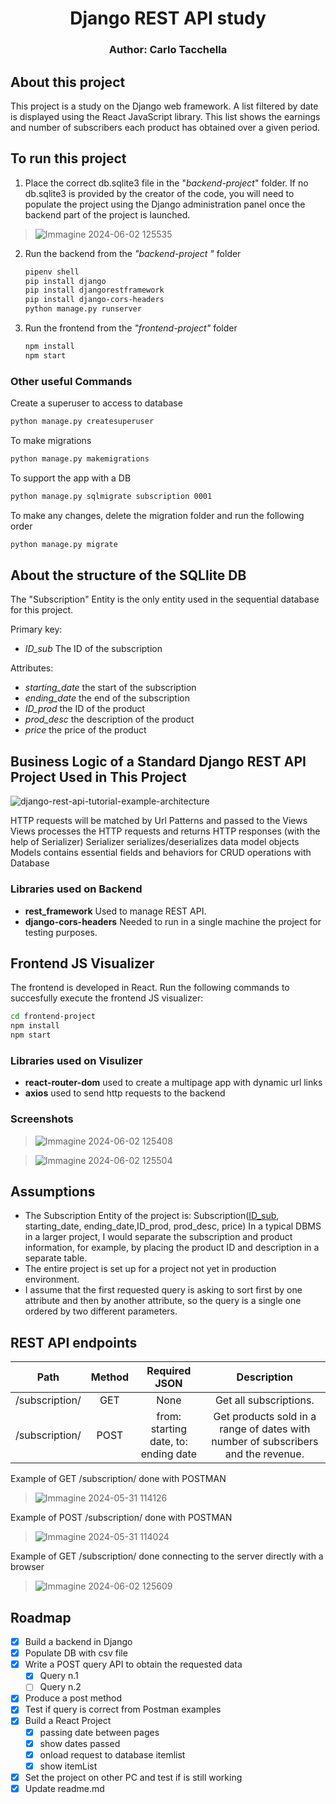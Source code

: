 
<div align="center">
<h1> Django REST API study</h1>
<h3> Author: Carlo Tacchella</h3>
</div>

## About this project

This project is a study on the Django web framework. A list filtered by date is displayed using the React JavaScript library. This list shows the earnings and number of subscribers each product has obtained over a given period.

## To run this project

1. Place the correct db.sqlite3 file in the "<i>backend-project</i>" folder. If no db.sqlite3 is provided by the creator of the code, you will need to populate the project using the Django administration panel once the backend part of the project is launched.

>![Immagine 2024-06-02 125535](https://github.com/taccarlo/django-study/assets/3799322/8628947b-c500-4884-9ade-e582daeaab93)

2. Run the backend from the <i>"backend-project "</i> folder

   ```sh
   pipenv shell
   pip install django
   pip install djangorestframework
   pip install django-cors-headers
   python manage.py runserver
   ```

3. Run the frontend from the <i>"frontend-project"</i> folder

   ```sh
   npm install
   npm start
   ```

### Other useful Commands

Create a superuser to access to database

  ```sh
python manage.py createsuperuser
  ```

To make migrations

  ```sh
  python manage.py makemigrations
  ```

To support the app with a DB

  ```sh
python manage.py sqlmigrate subscription 0001 
  ```

To make any changes, delete the migration folder and run the following order

  ```sh
python manage.py migrate
  ```

## About the structure of the SQLlite DB

The "Subscription" Entity is the only entity used in the sequential database for this project.

Primary key:

- *ID_sub* The ID of the subscription

Attributes:

- *starting_date* the start of the subscription
- *ending_date* the end of the subscription
- *ID_prod* the ID of the product
- *prod_desc* the description of the product
- *price* the price of the product

## Business Logic of a Standard Django REST API Project Used in This Project

![django-rest-api-tutorial-example-architecture](https://github.com/taccarlo/django-study/assets/3799322/83418067-9d62-40b0-821b-7c8aa497e4e2)

HTTP requests will be matched by Url Patterns and passed to the Views
Views processes the HTTP requests and returns HTTP responses (with the help of Serializer)
Serializer serializes/deserializes data model objects
Models contains essential fields and behaviors for CRUD operations with Database

### Libraries used on Backend

- <b>rest_framework</b> Used to manage REST API.
- <b>django-cors-headers</b> Needed to run in a single machine the project for testing purposes.

## Frontend JS Visualizer

The frontend is developed in React.
Run the following commands to succesfully execute the frontend JS visualizer:

  ```sh
cd frontend-project
npm install
npm start
  ```

### Libraries used on Visulizer

- <b>react-router-dom</b> used to create a multipage app with dynamic url links
- <b>axios</b> used to send http requests to the backend

### Screenshots
>
> ![Immagine 2024-06-02 125408](https://github.com/taccarlo/django-study/assets/3799322/4bd4cb1c-2e2e-422f-821d-b9642bc93e4f)

>![Immagine 2024-06-02 125504](https://github.com/taccarlo/django-study/assets/3799322/56da000f-78d8-4b83-8667-26d49335eaaf)

## Assumptions

- The Subscription Entity of the project is:
Subscription(<u>ID_sub</u>, starting_date, ending_date,ID_prod, prod_desc, price)
In a typical DBMS in a larger project, I would separate the subscription and product information, for example, by placing the product ID and description in a separate table.
- The entire project is set up for a project not yet in production environment.
- I assume that the first requested query is asking to sort first by one attribute and then by another attribute, so the query is a single one ordered by two different parameters.

## REST API endpoints

|              Path              | Method |             Required JSON             |                       Description                      |
|:------------------------------:|:------:|:-------------------------------------:|:------------------------------------------------------:|
| /subscription/              |   GET  |  None  | Get all subscriptions.|
| /subscription/              |   POST  |   from: starting date, to: ending date | Get products sold in a range of dates with number of subscribers and the revenue.|

Example of GET /subscription/ done with POSTMAN

>![Immagine 2024-05-31 114126](https://github.com/taccarlo/django-study/assets/3799322/86fd4d41-3ba8-40e9-9a72-15eebd8848cd)

 Example of POST /subscription/ done with POSTMAN

>![Immagine 2024-05-31 114024](https://github.com/taccarlo/django-study/assets/3799322/e1f75d8b-fee1-4d5b-8b4a-769b19741ecb)

 Example of GET /subscription/ done connecting to the server directly with a browser

>![Immagine 2024-06-02 125609](https://github.com/taccarlo/django-study/assets/3799322/8e6420bf-71f6-48fd-8f05-c2ada1e8f569)

## Roadmap

- [x] Build a backend in Django
- [x] Populate DB with csv file
- [x] Write a POST query API to obtain the requested data
  - [x] Query n.1
  - [ ] Query n.2
- [x] Produce a post method
- [x] Test if query is correct from Postman examples
- [x] Build a React Project
  - [x]  passing date between pages
  - [x]  show dates passed
  - [x]  onload request to database itemlist
  - [x]  show itemList
- [x] Set the project on other PC and test if is still working  
- [x] Update readme.md
